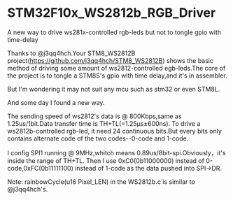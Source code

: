 # STM32F10x_WS2812b_RGB_Driver
A new way to drive ws281x-controlled rgb-leds but not to tongle gpio with time-delay

Thanks to @j3qq4hch.Your STM8_WS2812B project(https://github.com/j3qq4hch/STM8_WS2812B) shows the basic method of driving some amount of ws2812-controlled egb-leds.The core of the project is to tongle a STM8S's gpio with time delay,and it's in assembler.

But I'm wondering it may not suit any mcu such as stm32 or even STM8L.

And some day I found a new way.

The sending speed of ws2812's data is @ 800Kbps,same as 1.25us/1bit.Data transfer time is TH+TL(=1.25μs±600ns).
To drive a ws2812b-controlled rgb-led, it need 24 continuous bits.But every bits only contains alternate code of the two codes--0-code and 1-code.

I config SPI1 running @ 9MHz,whitch means 0.89us/8bit-spi.Obviously，it's inside the range of TH+TL.
Then I use 0xC0(0b11000000) instead of 0-code,0xFC(0b11111100) instead of 1-code as the data pushed into SPI->DR.

Note: rainbowCycle(u16 Pixel_LEN) in the WS2812b.c is similar to @j3qq4hch's.
